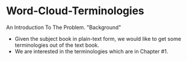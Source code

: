 # Word-Cloud-Terminologies
An Introduction To The Problem. "Background"

* Given the subject book in plain-text form, we would like to get some terminologies out of the text book.
* We are interested in the terminologies which are in Chapter #1.

